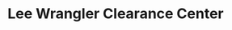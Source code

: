 ---
title: "Lee Wrangler Clearance Center"
url: /gurnee/lee-wrangler-clearance-center/
shop: Kleidung
---
